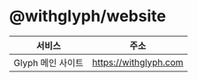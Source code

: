 # @withglyph/website

| 서비스            | 주소                  |
| ----------------- | --------------------- |
| Glyph 메인 사이트 | https://withglyph.com |
